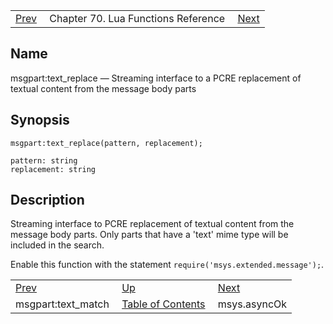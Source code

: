 |     |     |     |
| --- | --- | --- |
| [Prev](lua.ref.msgpart_text_match)  | Chapter 70. Lua Functions Reference |  [Next](lua.ref.msys.asyncOk) |

<a name="lua.ref.msgpart_text_replace"></a>
## Name

msgpart:text_replace — Streaming interface to a PCRE replacement of textual content from the message body parts

<a name="idp17211568"></a>
## Synopsis

`msgpart:text_replace(pattern, replacement);`

```
pattern: string
replacement: string
```
<a name="idp17214528"></a>
## Description

Streaming interface to PCRE replacement of textual content from the message body parts. Only parts that have a 'text' mime type will be included in the search.

Enable this function with the statement `require('msys.extended.message');`.

|     |     |     |
| --- | --- | --- |
| [Prev](lua.ref.msgpart_text_match)  | [Up](lua.function.details) |  [Next](lua.ref.msys.asyncOk) |
| msgpart:text_match  | [Table of Contents](index) |  msys.asyncOk |

